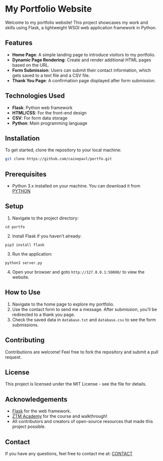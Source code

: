 # My Portfolio Website  

Welcome to my portfolio website! 
This project showcases my work and skills using Flask, a lightweight WSGI web application framework in Python.  

## Features  

- **Home Page**: A simple landing page to introduce visitors to my portfolio.  
- **Dynamic Page Rendering**: Create and render additional HTML pages based on the URL.  
- **Form Submission**: Users can submit their contact information, which gets saved to a text file and a CSV file.  
- **Thank You Page**: A confirmation page displayed after form submission.  

## Technologies Used  

- **Flask**: Python web framework  
- **HTML/CSS**: For the front-end design  
- **CSV**: For form data storage  
- **Python**: Main programming language  

## Installation  

To get started, clone the repository to your local machine:  

```bash  
git clone https://github.com/cainepavl/portfo.git
```

## Prerequisites

- Python 3.x installed on your machine. You can download it from [PYTHON](python.org.)

## Setup

1. Navigate to the project directory:
```
cd portfo   
```

2. Install Flask if you haven't already:
```
pip3 install flask
```
3. Run the application:
```
python3 server.py
```
4. Open your browser and goto `http://127.0.0.1:50000/` to view the website.

## How to Use
1. Navigate to the home page to explore my portfolio. 
2. Use the contact form to send me a message. After submission, you'll be redirected to a thank you page. 
3. Check the saved data in `database.txt` and `database.csv` to see the form submissions.

## Contributing

Contributions are welcome! Feel free to fork the repository and submit a pull request.

## License

This project is licensed under the MIT License - see the  file for details.

## Acknowledgements

- [Flask](https://flask.palletsprojects.com/en/2.0.x/) for the web framework.
- [ZTM Academy](https://zerotomastery.io/courses/) for the course and walkthrough!
- All contributors and creators of open-source resources that made this project possible.

## Contact

If you have any questions, feel free to contact me at: [CONTACT](cainepavl@outlook.com)
